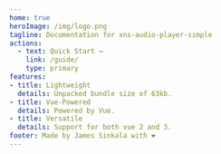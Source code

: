```yaml
---
home: true
heroImage: /img/logo.png
tagline: Documentation for xns-audio-player-simple
actions: 
  - text: Quick Start →
    link: /guide/
    type: primary
features:
- title: Lightweight
  details: Unpacked bundle size of 63kb.
- title: Vue-Powered
  details: Powered by Vue.
- title: Versatile
  details: Support for both vue 2 and 3.
footer: Made by James Sinkala with ❤️
---
```

